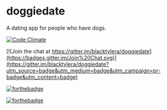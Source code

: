 # doggiedate
A dating app for people who have dogs. 

[![Code Climate](https://codeclimate.com/github/blacktylera/doggiedate/badges/gpa.svg)](https://codeclimate.com/github/blacktylera/doggiedate)

[![Join the chat at https://gitter.im/blacktylera/doggiedate](https://badges.gitter.im/Join%20Chat.svg)](https://gitter.im/blacktylera/doggiedate?utm_source=badge&utm_medium=badge&utm_campaign=pr-badge&utm_content=badge)


[![forthebadge](http://forthebadge.com/images/badges/built-with-swag.svg)](http://forthebadge.com)

[![forthebadge](http://forthebadge.com/images/badges/certified-cousin-terio.svg)](http://forthebadge.com)
